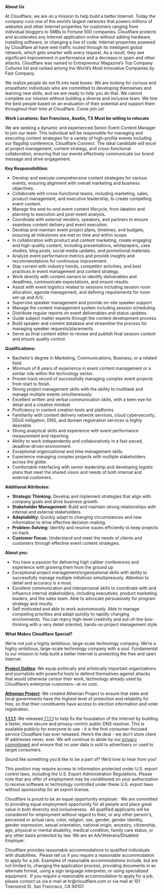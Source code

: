 <div class="content-intro">
	<div><strong>About Us</strong></div>
	<div>
		<p>At Cloudflare, we are on a mission to help build a better Internet. Today the company runs one of the world’s largest networks that powers millions of websites and other Internet properties for customers ranging from individual bloggers to SMBs to Fortune 500 companies. Cloudflare protects and accelerates any Internet application online without adding hardware, installing software, or changing a line of code. Internet properties powered by Cloudflare all have web traffic routed through its intelligent global network, which gets smarter with every request. As a result, they see significant improvement in performance and a decrease in spam and other attacks. Cloudflare was named to Entrepreneur Magazine’s Top Company Cultures list and ranked among the World’s Most Innovative Companies by Fast Company.&nbsp;</p>
		<p><span style="font-weight: 400;">We realize people do not fit into neat boxes. We are looking for curious and empathetic individuals who are committed to developing themselves and learning new skills, and we are ready to help you do that. We cannot complete our mission without building a diverse and inclusive team. We hire the best people based on an evaluation of their potential and support them throughout their time at Cloudflare. Come join us!&nbsp;</span></p>
	</div>
</div>
<p><strong>Work Locations: San Francisco, Austin, TX Must be willing to relocate</strong></p>
<p>We are seeking a dynamic and experienced Senior Event Content Manager to join our team. This individual will be responsible for managing and executing content strategies for a variety of high-profile events including our flagship conference, Cloudflare Connect. The ideal candidate will excel at project management, content strategy, and cross-functional collaboration, ensuring that our events effectively communicate our brand message and drive engagement.</p>
<p><strong>Key Responsibilities:</strong></p>
<ul>
	<li>Develop and execute comprehensive content strategies for various events, ensuring alignment with overall marketing and business objectives.</li>
	<li>Collaborate with cross-functional teams, including marketing, sales, product management, and executive leadership, to create compelling event content.</li>
	<li>Manage the end-to-end event content lifecycle, from ideation and planning to execution and post-event analysis.</li>
	<li>Coordinate with external vendors, speakers, and partners to ensure seamless content delivery and event execution.</li>
	<li>Develop and maintain event project plans, timelines, and budgets, ensuring all milestones are met on time and within scope.</li>
	<li>In collaboration with product and content marketing, create engaging and high-quality content, including presentations, whitepapers, case studies, blog posts, social media updates, and promotional materials.</li>
	<li>Analyze event performance metrics and provide insights and recommendations for continuous improvement.</li>
	<li>Stay current with industry trends, competitor activities, and best practices in event management and content strategy.</li>
	<li>Work directly with content owners to identify deliverables and deadlines, communicate expectations, and ensure results.</li>
	<li>Assist with event logistics related to sessions including session room allocation, agenda management, and defining requirements for room set-up and A/V.</li>
	<li>Supervise speaker management and provide on-site speaker support.</li>
	<li>Manage the content management system including session scheduling.</li>
	<li>Distribute regular reports on event deliverables and status updates.</li>
	<li>Guide subject matter experts through the content development process.</li>
	<li>Build speaker and content database and streamline the process for managing speaker requests/placements.</li>
	<li>Serve as final content editor to review and publish final session content and ensure quality control.</li>
</ul>
<p><strong>Qualifications:</strong></p>
<ul>
	<li>Bachelor’s degree in Marketing, Communications, Business, or a related field.</li>
	<li>Minimum of 8 years of experience in event content management or a similar role within the technology sector.</li>
	<li>Proven track record of successfully managing complex event projects from start to finish.</li>
	<li>Strong project management skills with the ability to multitask and manage multiple events simultaneously.</li>
	<li>Excellent written and verbal communication skills, with a keen eye for detail and a creative mindset.</li>
	<li>Proficiency in content creation tools and platforms</li>
	<li>Familiarity with content delivery network services, cloud cybersecurity, DDoS mitigation, DNS, and domain registration services is highly desirable.</li>
	<li>Strong analytical skills and experience with event performance measurement and reporting.</li>
	<li>Ability to work independently and collaboratively in a fast-paced, deadline-driven environment.</li>
	<li>Exceptional organizational and time management skills.</li>
	<li>Experience managing complex projects with multiple stakeholders across the globe.</li>
	<li>Comfortable interfacing with senior leadership and developing logistic plans that meet the shared vision and needs of both internal and external customers.</li>
</ul>
<p><strong>Additional Attributes:</strong></p>
<ul>
	<li><strong>Strategic Thinking:</strong> Develop and implement strategies that align with company goals and drive business growth.</li>
	<li><strong>Stakeholder Management:</strong> Build and maintain strong relationships with internal and external stakeholders.</li>
	<li><strong>Adaptability:</strong> Quickly adapt to changing circumstances and new information to drive effective decision-making.</li>
	<li><strong>Problem-Solving:</strong> Identify and resolve issues efficiently to keep projects on track.</li>
	<li><strong>Customer Focus:</strong> Understand and meet the needs of clients and customers through effective event content strategies.</li>
</ul>
<p><strong>About you:&nbsp;</strong></p>
<ul>
	<li>You have a passion for delivering high caliber conferences and experience with growing them from the ground up</li>
	<li>Exceptional project management/organizational skills with ability to successfully manage multiple initiatives simultaneously. Attention to detail and accuracy is a must.&nbsp;</li>
	<li>Excellent communication and interpersonal skills to coordinate with and influence internal stakeholders, including executives, product marketing leaders, and the sales team. Able to advocate persuasively for program strategy and results.&nbsp;</li>
	<li>Self motivated and able to work autonomously. Able to manage competing priorities and adapt quickly to rapidly changing environments. You can marry high-level creativity and out-of-the-box-thinking with a very detail oriented, hands-on project management style.</li>
</ul>
<div class="content-conclusion">
	<p><strong>What Makes Cloudflare Special?</strong></p>
	<p><span style="font-weight: 400;">We’re not just a highly ambitious, large-scale technology company. We’re a highly ambitious, large-scale technology company with a soul. Fundamental to our mission to help build a better Internet is protecting the free and open Internet.</span></p>
	<p><a href="https://blog.cloudflare.com/protecting-free-expression-online/"><strong>Project Galileo</strong></a><span style="font-weight: 400;">: We equip politically and artistically important organizations and journalists with powerful tools to defend themselves against attacks that would otherwise censor their work, technology already used by Cloudflare’s enterprise customers--at no cost.</span></p>
	<p><strong><a href="https://www.cloudflare.com/athenian/">Athenian Project</a></strong><span style="font-weight: 400;">: We created Athenian Project to ensure that state and local governments have the highest level of protection and reliability for free, so that their constituents have access to election information and voter registration.</span></p>
	<p><a href="https://1.1.1.1/"><strong>1.1.1.1</strong></a><span style="font-weight: 400;">: We released</span><a href="https://1.1.1.1/"> <span style="font-weight: 400;">1.1.1.1</span></a><span style="font-weight: 400;"> to help fix the foundation of the Internet by building a faster, more secure and privacy-centric public DNS resolver. This is available publicly for everyone to use - it is the first consumer-focused service Cloudflare has ever released. Here’s the deal - we don’t store client IP addresses never, ever. We will continue to abide by our</span><a href="https://developers.cloudflare.com/1.1.1.1/privacy/public-dns-resolver"> privacy commitment</a><span style="font-weight: 400;"> and ensure that no user data is sold to advertisers or used to target consumers.</span></p>
	<p><span style="font-weight: 400;">Sound like something you’d like to be a part of? We’d love to hear from you!</span></p>
	<p><span style="font-weight: 400;">This position may require access to information protected under U.S. export control laws, including the U.S. Export Administration Regulations. Please note that any offer of employment may be conditioned on your authorization to receive software or technology controlled under these U.S. export laws without sponsorship for an export license.</span></p>
	<p><span style="font-weight: 400;">Cloudflare is proud to be an equal opportunity employer. &nbsp;We are committed to providing equal employment opportunity for all people and place great value in both diversity and inclusiveness. &nbsp;All qualified applicants will be considered for employment without regard to their, or any other person's, perceived or actual</span> <span style="font-weight: 400;">race, color, religion, sex, gender, gender identity, gender expression, sexual orientation, national origin, ancestry, citizenship, age, physical or mental disability, medical condition, family care status, or any other basis protected by law. </span><span style="font-weight: 400;">We are an AA/Veterans/Disabled Employer.</span></p>
	<p><span style="font-weight: 400;">Cloudflare provides reasonable accommodations to qualified individuals with disabilities. &nbsp;Please tell us if you require a reasonable accommodation to apply for a job. Examples of reasonable accommodations include, but are not limited to, changing the application process, providing documents in an alternate format, using a sign language interpreter, or using specialized equipment. &nbsp;If you require a reasonable accommodation to apply for a job, please contact us via e-mail at </span><span style="font-weight: 400;">hr@cloudflare.com</span><span style="font-weight: 400;"> or via mail at 101 Townsend St. San Francisco, CA 94107.</span></p>
</div>
